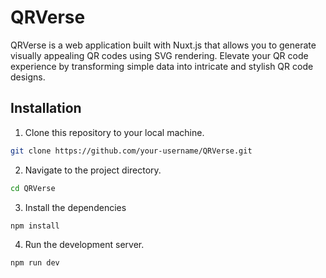 # QRVerse

QRVerse is a web application built with Nuxt.js that allows you to generate visually appealing QR codes using SVG rendering. Elevate your QR code experience by transforming simple data into intricate and stylish QR code designs.


## Installation

1. Clone this repository to your local machine.

```bash
git clone https://github.com/your-username/QRVerse.git
```

2. Navigate to the project directory.

```bash
cd QRVerse
```

3. Install the dependencies

```bash
npm install
```

4. Run the development server.

```bash
npm run dev
```
